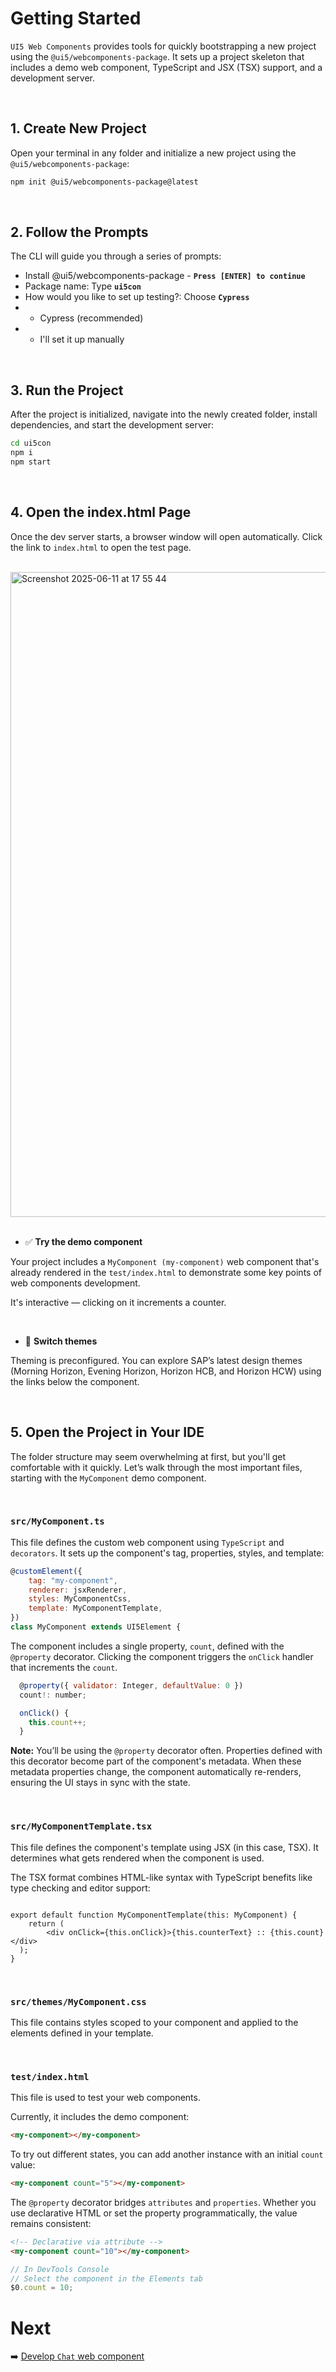 # Getting Started

`UI5 Web Components` provides tools for quickly bootstrapping a new project using the `@ui5/webcomponents-package`. It sets up a project skeleton that includes a demo web component, TypeScript and JSX (TSX) support, and a development server.

<br>

## 1. Create New Project

Open your terminal in any folder and initialize a new project using the `@ui5/webcomponents-package`:


```sh
npm init @ui5/webcomponents-package@latest
```

<br>

## 2. Follow the Prompts

The CLI will guide you through a series of prompts:

- Install @ui5/webcomponents-package - **`Press [ENTER] to continue`**
- Package name: Type **`ui5con`**
- How would you like to set up testing?: Choose **`Cypress`**
- - Cypress (recommended)
- - I'll set it up manually

<br>

## 3. Run the Project

After the project is initialized, navigate into the newly created folder, install dependencies, and start the development server:

```sh
cd ui5con
npm i
npm start
```

<br>

## 4. Open the index.html Page

Once the dev server starts, a browser window will open automatically.
Click the link to `index.html` to open the test page.

<br>

<img width="1032" alt="Screenshot 2025-06-11 at 17 55 44" src="https://github.com/user-attachments/assets/2113c572-9de6-42dd-9d2b-99315b0436fc" />

<br>
<br>

- ✅ **Try the demo component**

Your project includes a `MyComponent (my-component)` web component that's already rendered in the `test/index.html` to demonstrate some key points of web components development.

It's interactive — clicking on it increments a counter.

<br>

- 🎨 **Switch themes**
  
Theming is preconfigured. You can explore SAP’s latest design themes (Morning Horizon, Evening Horizon, Horizon HCB, and Horizon HCW) using the links below the component.

<br>


## 5. Open the Project in Your IDE

The folder structure may seem overwhelming at first, but you'll get comfortable with it quickly. Let’s walk through the most important files, starting with the  `MyComponent` demo component.

<br>

### **`src/MyComponent.ts`**

This file defines the custom web component using `TypeScript` and `decorators`. It sets up the component's tag, properties, styles, and template:

```js
@customElement({
	tag: "my-component",
	renderer: jsxRenderer,
	styles: MyComponentCss,
	template: MyComponentTemplate,
})
class MyComponent extends UI5Element {
```

The component includes a single property, `count`, defined with the `@property` decorator.
Clicking the component triggers the `onClick` handler that increments the `count`.

```js
  @property({ validator: Integer, defaultValue: 0 })
  count!: number;

  onClick() {
    this.count++;
  }
```

**Note:** You’ll be using the `@property` decorator often. Properties defined with this decorator become part of the component's metadata. When these metadata properties change, the component automatically re-renders, ensuring the UI stays in sync with the state.


<br>

### **`src/MyComponentTemplate.tsx`**

This file defines the component's template using JSX (in this case, TSX). It determines what gets rendered when the component is used.

The TSX format combines HTML-like syntax with TypeScript benefits like type checking and editor support:

```tsx

export default function MyComponentTemplate(this: MyComponent) {
	return (
		<div onClick={this.onClick}>{this.counterText} :: {this.count}</div>
  );
}
```

<br>

### **`src/themes/MyComponent.css`**

This file contains styles scoped to your component and applied to the elements defined in your template.

<br>

### **`test/index.html`**

This file is used to test your web components.

Currently, it includes the demo component:

```html
<my-component></my-component>
```

To try out different states, you can add another instance with an initial `count` value:

```html
<my-component count="5"></my-component>
```

The `@property` decorator bridges `attributes` and `properties`. Whether you use declarative HTML or set the property programmatically, the value remains consistent:

```html
<!-- Declarative via attribute -->
<my-component count="10"></my-component>
```

```js
// In DevTools Console
// Select the component in the Elements tab
$0.count = 10;
```


# Next

➡️ [Develop `Chat` web component](./2_Develop_Chat.md)
